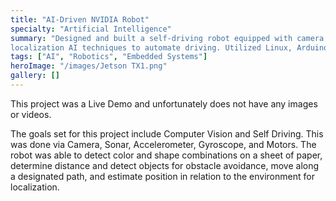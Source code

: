 ```yaml
---
title: "AI-Driven NVIDIA Robot"
specialty: "Artificial Intelligence"
summary: "Designed and built a self-driving robot equipped with camera vision, leveraging computer vision and
localization AI techniques to automate driving. Utilized Linux, Arduino, NVIDIA Jetson Platform, and Raspberry Pi."
tags: ["AI", "Robotics", "Embedded Systems"]
heroImage: "/images/Jetson TX1.png"
gallery: []
---
```


This project was a Live Demo and unfortunately does not have any images or videos.

The goals set for this project include Computer Vision and Self Driving. This was done via Camera, Sonar, Accelerometer, Gyroscope, and Motors. The robot was able to detect color and shape combinations on a sheet of paper, determine distance and detect objects for obstacle avoidance, move along a designated path, and estimate position in relation to the environment for localization.